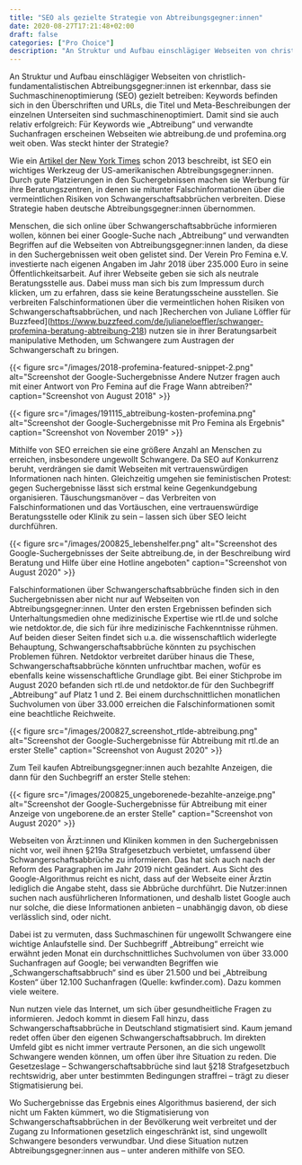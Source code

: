```yaml
---
title: "SEO als gezielte Strategie von Abtreibungsgegner:innen"
date: 2020-08-27T17:21:48+02:00
draft: false
categories: ["Pro Choice"]
description: "An Struktur und Aufbau einschlägiger Webseiten von christlich-fundamentalistischen Abtreibungsgegner:innen ist erkennbar, dass sie Suchmaschinenoptimierung (SEO) gezielt betreiben. Was steckt hinter dieser Strategie?"
---
```


An Struktur und Aufbau einschlägiger Webseiten von christlich-fundamentalistischen Abtreibungsgegner:innen ist erkennbar, dass sie Suchmaschinenoptimierung (SEO) gezielt betreiben: Keywords befinden sich in den Überschriften und URLs, die Titel und Meta-Beschreibungen der einzelnen Unterseiten sind suchmaschinenoptimiert. Damit sind sie auch relativ erfolgreich: Für Keywords wie „Abtreibung“ und verwandte Suchanfragen erscheinen Webseiten wie abtreibung.de und profemina.org weit oben. Was steckt hinter der Strategie?

Wie ein [Artikel der New York Times](http://www.nytimes.com/2013/01/05/health/pregnancy-centers-gain-influence-in-anti-abortion-fight.html) schon 2013 beschreibt, ist SEO ein wichtiges Werkzeug der US-amerikanischen Abtreibungsgegner:innen. Durch gute Platzierungen in den Suchergebnissen machen sie Werbung für ihre Beratungszentren, in denen sie mitunter Falschinformationen über die vermeintlichen Risiken von Schwangerschaftsabbrüchen verbreiten. Diese Strategie haben deutsche Abtreibungsgegner:innen übernommen.

Menschen, die sich online über Schwangerschaftsabbrüche informieren wollen, können bei einer Google-Suche nach „Abtreibung“ und verwandten Begriffen auf die Webseiten von Abtreibungsgegner:innen landen, da diese in den Suchergebnissen weit oben gelistet sind. Der Verein Pro Femina e.V. investierte nach eigenen Angaben im Jahr 2018 über 235.000 Euro in seine Öffentlichkeitsarbeit. Auf ihrer Webseite geben sie sich als neutrale Beratungsstelle aus. Dabei muss man sich bis zum Impressum durch klicken, um zu erfahren, dass sie keine Beratungsscheine ausstellen. Sie verbreiten Falschinformationen über die vermeintlichen hohen Risiken von Schwangerschaftsabbrüchen, und nach ]Recherchen von Juliane Löffler für Buzzfeed](https://www.buzzfeed.com/de/julianeloeffler/schwanger-profemina-beratung-abtreibung-218) nutzen sie in ihrer Beratungsarbeit manipulative Methoden, um Schwangere zum Austragen der Schwangerschaft zu bringen.

{{< figure src="/images/2018-profemina-featured-snippet-2.png" alt="Screenshot der Google-Suchergebnisse Andere Nutzer fragen auch mit einer Antwort von Pro Femina auf die Frage Wann abtreiben?"  caption="Screenshot von August 2018" >}}

{{< figure src="/images/191115_abtreibung-kosten-profemina.png" alt="Screenshot der Google-Suchergebnisse mit Pro Femina als Ergebnis" caption="Screenshot von November 2019" >}}

Mithilfe von SEO erreichen sie eine größere Anzahl an Menschen zu erreichen, insbesondere ungewollt Schwangere. Da SEO auf Konkurrenz beruht, verdrängen sie damit Webseiten mit vertrauenswürdigen Informationen nach hinten. Gleichzeitig umgehen sie feministischen Protest: gegen Suchergebnisse lässt sich erstmal keine Gegenkundgebung organisieren. Täuschungsmanöver – das Verbreiten von Falschinformationen und das Vortäuschen, eine vertrauenswürdige Beratungsstelle oder Klinik zu sein – lassen sich über SEO leicht durchführen.

{{< figure src="/images/200825_lebenshelfer.png" alt="Screenshot des Google-Suchergebnisses der Seite abtreibung.de, in der Beschreibung wird Beratung und Hilfe über eine Hotline angeboten" caption="Screenshot von August 2020" >}}

Falschinformationen über Schwangerschaftsabbrüche finden sich in den Suchergebnissen aber nicht nur auf Webseiten von Abtreibungsgegner:innen. Unter den ersten Ergebnissen befinden sich Unterhaltungsmedien ohne medizinische Expertise wie rtl.de und solche wie netdoktor.de, die sich für ihre medizinische Fachkenntnisse rühmen. Auf beiden dieser Seiten findet sich u.a. die wissenschaftlich widerlegte Behauptung, Schwangerschaftsabbrüche könnten zu psychischen Problemen führen. Netdoktor verbreitet darüber hinaus die These, Schwangerschaftsabbrüche könnten unfruchtbar machen, wofür es ebenfalls keine wissenschaftliche Grundlage gibt. Bei einer Stichprobe im August 2020 befanden sich rtl.de und netdoktor.de für den Suchbegriff „Abtreibung“ auf Platz 1 und 2. Bei einem durchschnittlichen monatlichen Suchvolumen von über 33.000 erreichen die Falschinformationen somit eine beachtliche Reichweite.

{{< figure src="/images/200827_screenshot_rtlde-abtreibung.png" alt="Screenshot der Google-Suchergebnisse für Abtreibung mit rtl.de an erster Stelle" caption="Screenshot von August 2020" >}}

Zum Teil kaufen Abtreibungsgegner:innen auch bezahlte Anzeigen, die dann für den Suchbegriff an erster Stelle stehen:

{{< figure src="/images/200825_ungeborenede-bezahlte-anzeige.png" alt="Screenshot der Google-Suchergebnisse für Abtreibung mit einer Anzeige von ungeborene.de an erster Stelle" caption="Screenshot von August 2020" >}}

Webseiten von Ärzt:innen und Kliniken kommen in den Suchergebnissen nicht vor, weil ihnen §219a Strafgesetzbuch verbietet, umfassend über Schwangerschaftsabbrüche zu informieren. Das hat sich auch nach der Reform des Paragraphen im Jahr 2019 nicht geändert. Aus Sicht des Google-Algorithmus reicht es nicht, dass auf der Webseite einer Ärztin lediglich die Angabe steht, dass sie Abbrüche durchführt. Die Nutzer:innen suchen nach ausführlicheren Informationen, und deshalb listet Google auch nur solche, die diese Informationen anbieten – unabhängig davon, ob diese verlässlich sind, oder nicht.

Dabei ist zu vermuten, dass Suchmaschinen für ungewollt Schwangere eine wichtige Anlaufstelle sind. Der Suchbegriff „Abtreibung“ erreicht wie erwähnt jeden Monat ein durchschnittliches Suchvolumen von über 33.000 Suchanfragen auf Google; bei verwandten Begriffen wie „Schwangerschaftsabbruch“ sind es über 21.500 und bei „Abtreibung Kosten“ über 12.100 Suchanfragen (Quelle: kwfinder.com). Dazu kommen viele weitere.

Nun nutzen viele das Internet, um sich über gesundheitliche Fragen zu informieren. Jedoch kommt in diesem Fall hinzu, dass Schwangerschaftsabbrüche in Deutschland stigmatisiert sind. Kaum jemand redet offen über den eigenen Schwangerschaftsabbruch. Im direkten Umfeld gibt es nicht immer vertraute Personen, an die sich ungewollt Schwangere wenden können, um offen über ihre Situation zu reden. Die Gesetzeslage – Schwangerschaftsabbrüche sind laut §218 Strafgesetzbuch rechtswidrig, aber unter bestimmten Bedingungen straffrei – trägt zu dieser Stigmatisierung bei.

Wo Suchergebnisse das Ergebnis eines Algorithmus basierend, der sich nicht um Fakten kümmert, wo die Stigmatisierung von Schwangerschaftsabbrüchen in der Bevölkerung weit verbreitet und der Zugang zu Informationen gesetzlich eingeschränkt ist, sind ungewollt Schwangere besonders verwundbar. Und diese Situation nutzen Abtreibungsgegner:innen aus – unter anderen mithilfe von SEO.
